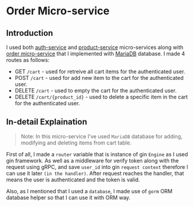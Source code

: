 # Order Micro-service

## Introduction

I used both [auth-service](https://github.com/cloud-1401-project/auth-service) and [product-service](https://github.com/cloud-1401-project/product_service) micro-services along with [order micro-service](https://github.com/zahraawali/order-service) that I implemented with [MariaDB](https://hub.docker.com/_/mariadb) database. I made 4 routes as follows:

- GET `/cart` - used for retreive all cart items for the authenticated user.
- POST `/cart` - used for add new item to the cart for the authenticated user.
- DELETE `/cart` - used to empty the cart for the authenticated user.
- DELETE `/cart/{product_id}` - used to delete a specific item in the cart for the authenticated user.

## In-detail Explaination

> Note: In this micro-service I've used `MariaDB` database for adding, modifying and deleting items from cart table.

First of all, I made a `router` variable that is instance of gin `Engine` as I used gin framework. As well as a middleware for verify token along with the request using gRPC, and save `user_id` into gin `request context` therefore I can use it later `(in the handler)`.
After request reaches the handler, that means the user is authenticated and the token is valid.

Also, as I mentioned that I used a `database`, I made use of `gorm` ORM database helper so that I can use it with ORM way.
